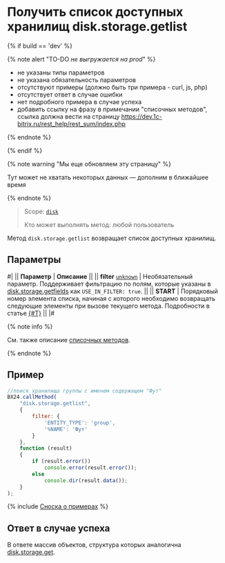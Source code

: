 # Получить список доступных хранилищ disk.storage.getlist

{% if build == 'dev' %}

{% note alert "TO-DO _не выгружается на prod_" %}

- не указаны типы параметров
- не указана обязательность параметров
- отсутствуют примеры (должно быть три примера - curl, js, php)
- отсутствует ответ в случае ошибки
- нет подробного примера в случае успеха
- добавить ссылку на фразу в примечании "списочных методов", ссылка должна вести на страницу https://dev.1c-bitrix.ru/rest_help/rest_sum/index.php

{% endnote %}

{% endif %}

{% note warning "Мы еще обновляем эту страницу" %}

Тут может не хватать некоторых данных — дополним в ближайшее время

{% endnote %}

> Scope: [`disk`](../../scopes/permissions.md)
>
> Кто может выполнять метод: любой пользователь

Метод `disk.storage.getlist` возвращает список доступных хранилищ.

## Параметры

#|
|| **Параметр** | **Описание** ||
|| **filter**
[`unknown`](../../data-types.md) | Необязательный параметр. Поддерживает фильтрацию по полям, которые указаны в [disk.storage.getfields](./disk-storage-get-fields.md) как `USE_IN_FILTER: true`. ||
|| **START** | Порядковый номер элемента списка, начиная с которого необходимо возвращать следующие элементы при вызове текущего метода. Подробности в статье [{#T}](../../how-to-call-rest-api/list-methods-pecularities.md) ||
|#

{% note info %}

Cм. также описание [списочных методов](.).

{% endnote %}

## Пример

```js
//поиск хранилища группы с именем содержащем "Фут"
BX24.callMethod(
    "disk.storage.getlist",
    {
        filter: {
            'ENTITY_TYPE': 'group',
            '%NAME': 'Фут'
        }
    },
    function (result)
    {
        if (result.error())
            console.error(result.error());
        else
            console.dir(result.data());
    }
);
```
{% include [Сноска о примерах](../../../_includes/examples.md) %}

## Ответ в случае успеха

В ответе массив объектов, структура которых аналогична [disk.storage.get](./disk-storage-get.md).